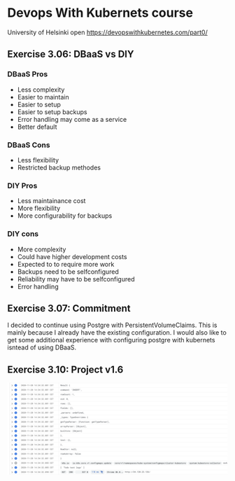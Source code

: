 # Devops With Kubernets course
University of Helsinki open https://devopswithkubernetes.com/part0/

## Exercise 3.06: DBaaS vs DIY

### DBaaS Pros
- Less complexity
- Easier to maintain
- Easier to setup 
- Easier to setup backups
- Error handling may come as a service
- Better default

### DBaaS Cons
- Less flexibility
- Restricted backup methodes

### DIY Pros
- Less maintainance cost
- More flexibility
- More configurability for backups


### DIY cons
- More complexity
- Could have higher development costs
- Expected to to require more work
- Backups need to be selfconfigured
- Reliability may have to be selfconfigured
- Error handling

## Exercise 3.07: Commitment

I decided to continue using Postgre with PersistentVolumeClaims. This is mainly because I already have the existing configuration. I would also like to get some additional experience with configuring postgre with kubernets isntead of using DBaaS.

## Exercise 3.10: Project v1.6

![logging](logs.png)